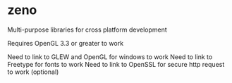 # zeno
Multi-purpose libraries for cross platform development

Requires OpenGL 3.3 or greater to work

Need to link to GLEW and OpenGL for windows to work
Need to link to Freetype for fonts to work
Need to link to OpenSSL for secure http request to work (optional)
